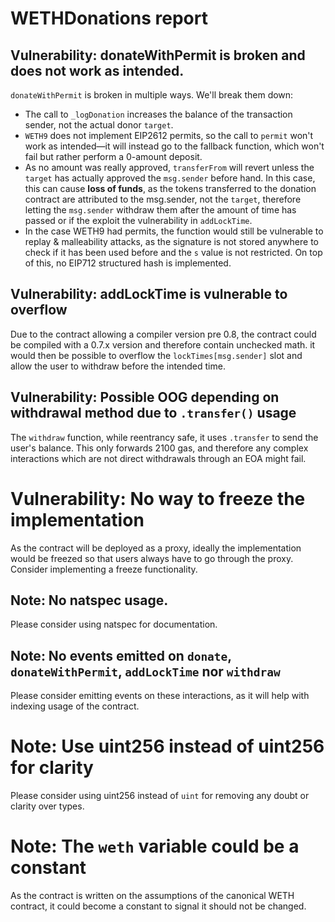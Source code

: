 # WETHDonations report
## Vulnerability: donateWithPermit is broken and does not work as intended.
`donateWithPermit` is broken in multiple ways. We'll break them down:
- The call to `_logDonation` increases the balance of the transaction sender, not the actual donor `target`.
- `WETH9` does not implement EIP2612 permits, so the call to `permit` won't work as intended—it will instead go to the fallback function, which won't fail but rather perform a 0-amount deposit.
- As no amount was really approved, `transferFrom` will revert unless the `target` has actually approved the `msg.sender` before hand. In this case, this can cause **loss of funds**, as the tokens transferred to the donation contract are attributed to the msg.sender, not the `target`, therefore letting the `msg.sender` withdraw them after the amount of time has passed or if the exploit the vulnerability in `addLockTime`.
- In the case WETH9 had permits, the function would still be vulnerable to replay & malleability attacks, as the signature is not stored anywhere to check if it has been used before and the `s` value is not restricted. On top of this, no EIP712 structured hash is implemented.
## Vulnerability: addLockTime is vulnerable to overflow
Due to the contract allowing a compiler version pre 0.8, the contract could be compiled with a 0.7.x version and therefore contain unchecked math. it would then be possible to overflow the `lockTimes[msg.sender]` slot and allow the user to withdraw before the intended time.
## Vulnerability: Possible OOG depending on withdrawal method due to `.transfer()` usage
The `withdraw` function, while reentrancy safe, it uses `.transfer` to send the user's balance. This only forwards 2100 gas, and therefore any complex interactions which are not direct withdrawals through an EOA might fail.
# Vulnerability: No way to freeze the implementation
As the contract will be deployed as a proxy, ideally the implementation would be freezed so that users always have to go through the proxy. Consider implementing a freeze functionality.
## Note: No natspec usage.
Please consider using natspec for documentation.
## Note: No events emitted on `donate`, `donateWithPermit`, `addLockTime` nor `withdraw`
Please consider emitting events on these interactions, as it will help with indexing usage of the contract.
# Note: Use uint256 instead of uint256 for clarity
Please consider using uint256 instead of `uint` for removing any doubt or clarity over types.
# Note: The `weth` variable could be a constant
As the contract is written on the assumptions of the canonical WETH contract, it could become a constant to signal it should not be changed.